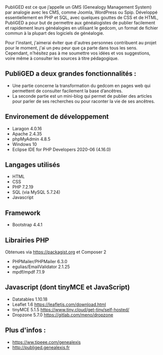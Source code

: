 PubliGED est ce que j’appelle un GMS (Genealogy Management System) par analogie avec les CMS, comme Joomla, WordPress ou Spip. Développé essentiellement en PHP et SQL, avec quelques gouttes de CSS et de HTML, PubliGED a pour but de permettre aux généalogistes de publier facilement et rapidement leurs généalogies en utilisant le gedcom, un format de fichier commun à la plupart des logiciels de généalogie.

Pour l'instant, j'aimerai éviter que d'autres personnes contribuent au projet pour le moment, j'ai un peu peur que ça parte dans tous les sens. Cependant, n'hésitez pas à me soumettre vos idées et vos suggestions, voire même à consulter les sources à titre pédagogique.

PubliGED a deux grandes fonctionnalités :
-----------------------------------------

- Une partie concerne la transformation du gedcom en pages web qui permettent de consulter facilement la base d’ancêtres.
- La seconde partie est un mini-blog qui permet de publier des articles pour parler de ses recherches ou pour raconter la vie de ses ancêtres.

Environement de développement
-----------------------------

- Laragon 4.0.16
- Apache 2.4.35
- phpMyAdmin 4.8.5
- Windows 10
- Eclipse IDE for PHP Developers 2020-06 (4.16.0)

Langages utilisés
-----------------

- HTML
- CSS
- PHP 7.2.19
- SQL (via MySQL 5.7.24)
- Javascript

Framework
---------

- Bootstrap 4.4.1

Librairies PHP
--------------

Obtenues via https://packagist.org et Composer 2

- PHPMailer/PHPMailer 6.3.0
- egulias/EmailValidator 2.1.25
- mpdf/mpdf 7.1.9

Javascript (dont tinyMCE et JavaScript)
---------------------------------------

- Datatables 1.10.18
- Leaflet 1.6
https://leafletjs.com/download.html
- tinyMCE 5.1.5
https://www.tiny.cloud/get-tiny/self-hosted/
- Dropzone 5.7.0
https://gitlab.com/meno/dropzone

Plus d'infos : 
--------------

- https://ww.tipeee.com/genealexis
- http://publiged.genealexis.fr